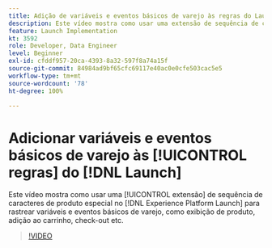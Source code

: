 ```yaml
---
title: Adição de variáveis e eventos básicos de varejo às regras do Launch
description: Este vídeo mostra como usar uma extensão de sequência de caracteres de produto especial no Launch para rastrear variáveis e eventos básicos de varejo, como exibição do produto, adicionar ao carrinho, check-out etc.
feature: Launch Implementation
kt: 3592
role: Developer, Data Engineer
level: Beginner
exl-id: cfddf957-20ca-4393-8a32-597f8a74a15f
source-git-commit: 84984ad9bf65cfc69117e40ac0e0cfe503cac5e5
workflow-type: tm+mt
source-wordcount: '78'
ht-degree: 100%

---
```


# Adicionar variáveis e eventos básicos de varejo às [!UICONTROL regras] do [!DNL Launch]

Este vídeo mostra como usar uma [!UICONTROL extensão] de sequência de caracteres de produto especial no [!DNL Experience Platform Launch] para rastrear variáveis e eventos básicos de varejo, como exibição de produto, adição ao carrinho, check-out etc.

>[!VIDEO](https://video.tv.adobe.com/v/28763/?quality=12&learn=on)
